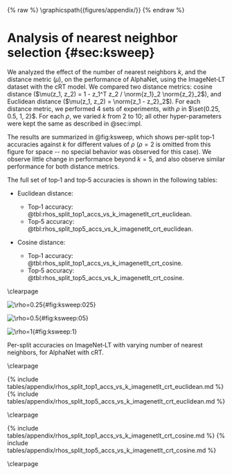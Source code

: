 {% raw %}
\graphicspath{{figures/appendix/}}
{% endraw %}

# Analysis of nearest neighbor selection {#sec:ksweep}

We analyzed the effect of the number of nearest neighbors $k$, and the
distance metric ($\mu$), on the performance of AlphaNet, using the
ImageNet‑LT dataset with the cRT model. We compared two distance
metrics: cosine distance ($\mu(z_1, z_2) = 1 - z_1^T z_2 / \norm{z_1}_2
\norm{z_2}_2$), and Euclidean distance ($\mu(z_1, z_2) = \norm{z_1 -
z_2}_2$). For each distance metric, we performed 4 sets of experiments,
with $\rho$ in $\set{0.25, 0.5, 1, 2}$. For each $\rho$, we varied $k$
from 2 to 10; all other hyper-parameters were kept the same as described
in @sec:impl.

The results are summarized in @fig:ksweep, which shows per-split top‑1
accuracies against $k$ for different values of $\rho$ ($\rho=2$ is
omitted from this figure for space -- no special behavior was observed
for this case). We observe little change in performance beyond $k=5$,
and also observe similar performance for both distance metrics.

The full set of top‑1 and top‑5 accuracies is shown in the following
tables:

* Euclidean distance:
    * Top‑1 accuracy:
      @tbl:rhos_split_top1_accs_vs_k_imagenetlt_crt_euclidean.
    * Top‑5 accuracy:
      @tbl:rhos_split_top5_accs_vs_k_imagenetlt_crt_euclidean.

* Cosine distance:
    * Top‑1 accuracy:
      @tbl:rhos_split_top1_accs_vs_k_imagenetlt_crt_cosine.
    * Top‑5 accuracy:
      @tbl:rhos_split_top5_accs_vs_k_imagenetlt_crt_cosine.

\clearpage

<div id="fig:ksweep">

![$\rho=0.25$](figures/appendix/euclidean_cosine_split_accs_vs_k_imagenetlt_crt_rho_025){#fig:ksweep:025}

![$\rho=0.5$](figures/appendix/euclidean_cosine_split_accs_vs_k_imagenetlt_crt_rho_05){#fig:ksweep:05}

![$\rho=1$](figures/appendix/euclidean_cosine_split_accs_vs_k_imagenetlt_crt_rho_1){#fig:ksweep:1}

Per-split accuracies on ImageNet‑LT with varying number of nearest
neighbors, for AlphaNet with cRT.

</div>

\clearpage

{% include tables/appendix/rhos_split_top1_accs_vs_k_imagenetlt_crt_euclidean.md %}
{% include tables/appendix/rhos_split_top5_accs_vs_k_imagenetlt_crt_euclidean.md %}

\clearpage

{% include tables/appendix/rhos_split_top1_accs_vs_k_imagenetlt_crt_cosine.md %}
{% include tables/appendix/rhos_split_top5_accs_vs_k_imagenetlt_crt_cosine.md %}

\clearpage
